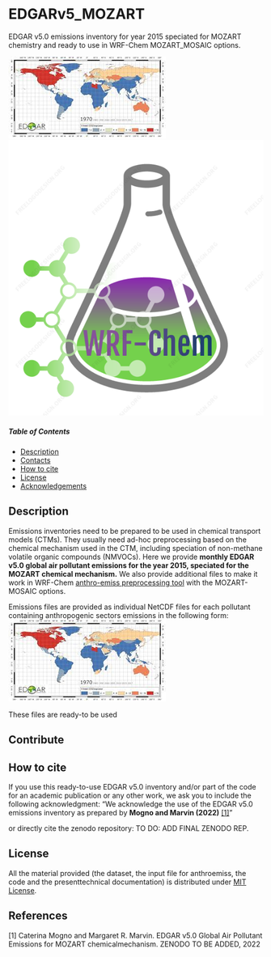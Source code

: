 # EDGARv5_MOZART
EDGAR v5.0 emissions inventory for year 2015 speciated for MOZART chemistry and ready to use in WRF-Chem MOZART_MOSAIC options.

![header_image](/images/edgar.jpg) ![header_image2](/images/wrfchem_logo.png) 

##### Table of Contents  
* [Description](#Description)  
* [Contacts](#Contacts)
* [How to cite](#How-to-cite)
* [License](#License)
* [Acknowledgements](#Acknowledgements)

    
<a name="Description"/>
<a name="Contacts"/>
<a name="How-to-cite"/>
<a name="License"/>
<a name="Acknowledgements"/>

## Description
Emissions inventories need to be prepared to be used in chemical transport models (CTMs). They usually need ad-hoc preprocessing based on the chemical mechanism used in the CTM, including speciation of non-methane volatile organic compounds (NMVOCs). 
Here we provide **monthly EDGAR v5.0 global  air  pollutant  emissions  for  the  year  2015,  speciated  for  the  MOZART  chemical  mechanism.** 
We also provide additional files to make it work in WRF-Chem [anthro-emiss preprocessing  tool](https://www2.acom.ucar.edu/wrf-chem/wrf-chem-tools-community)  with the MOZART-MOSAIC options.

Emissions files are provided as individual NetCDF files for each pollutant containing anthropogenic sectors emissions in the following form:
![image](/images/edgar.jpg)


These files are ready-to be used 



## Contribute

## How to cite
If you use this ready-to-use EDGAR v5.0 inventory and/or part of the code for an academic publication or any other work, we ask you to include the following acknowledgment: “We acknowledge the use of the EDGAR v5.0 emissions inventory as prepared by **Mogno and Marvin (2022)**  [[1]](#1)”

or directly cite the zenodo repository:
TO DO: ADD FINAL ZENODO REP.

## License
All  the  material  provided  (the  dataset,  the  input  file  for  anthroemiss,  the  code  and  the  presenttechnical documentation) is distributed under [MIT License](https://choosealicense.com/licenses/mit/).

## References
<a id="1">[1]</a>
 Caterina Mogno and Margaret R. Marvin. EDGAR v5.0 Global Air Pollutant Emissions for MOZART chemicalmechanism. ZENODO TO BE ADDED, 2022
